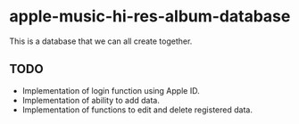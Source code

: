 # apple-music-hi-res-album-database

This is a database that we can all create together.

## TODO
- Implementation of login function using Apple ID.
- Implementation of ability to add data.
- Implementation of functions to edit and delete registered data.
